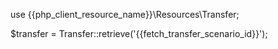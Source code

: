 use {{php_client_resource_name}}\Resources\Transfer;

$transfer = Transfer::retrieve('{{fetch_transfer_scenario_id}}');



